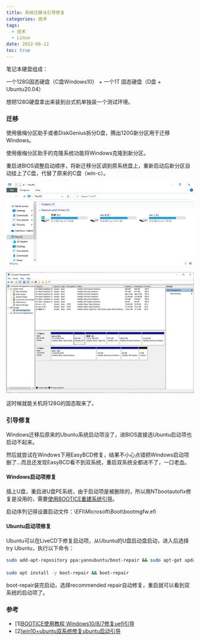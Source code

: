 ```yaml
---
title: 系统迁移与引导修复
categories: 技术
tags: 
  - 技术
  - Linux
date: 2022-06-12
toc: true
---
```


笔记本硬盘组成：

一个128G固态硬盘（C盘Windows10） + 一个1T 固态硬盘（D盘 + Ubuntu20.04）

想把128G硬盘拿出来装到台式机单独装一个测试环境。

### 迁移

使用傲梅分区助手或者DiskGenius拆分D盘，腾出120G新分区用于迁移Windows。

使用傲梅分区助手的克隆系统功能将Windows克隆到新分区。

重启进BIOS调整启动顺序，将新迁移分区调到原系统盘上，重新启动后新分区自动挂上了C盘，代替了原来的C盘（win-c）。

![](../images/202206/Screenshot%202022-06-11%20233049.png)

![](../images/202206/Screenshot%202022-06-11%20232919.png)


这时候就能关机将128G的固态取来了。

### 引导修复

Windows迁移后原来的Ubuntu系统启动项没了，进BIOS直接选Ubuntu启动项也启动不起来。

然后就尝试在Windows下用EasyBCD修复，结果不小心点错把Windows启动项删了...而且还发现EasyBCD看不到双系统，重启双系统全都进不了，一口老血。

#### Windows启动项修复

插上U盘，重启进U盘PE系统，由于启动项是被删除的，所以用NTbootautofix修复是没用的，需要[使用BOOTICE重建系统引导](https://jingyan.baidu.com/article/d8072ac4bd14c0ec94cefd74.html)。

启动序列记得设置启动文件：\EFI\Microsoft\Boot\bootmgfw.efi

#### Ubuntu启动项修复

Ubuntu可以在LiveCD下修复启动项，从Ubuntu的U盘启动盘启动，进入后选择try Ubuntu，执行以下命令：

```bash
sudo add-apt-repository ppa:yannubuntu/boot-repair && sudo apt-get update

sudo apt install -y boot-repair && boot-repair
```

boot-repair装完启动，选择recommended repair自动修复，重启就可以看到双系统的启动项了。

### 参考

- [1][BOOTICE使用教程 Windows10/8/7修复uefi引导](https://jingyan.baidu.com/article/d8072ac4bd14c0ec94cefd74.html)
- [2][win10+ubuntu双系统修复ubuntu启动引导](https://porter.gitbook.io/deep-learning-series/index/1.6-win10+ubuntu-shuang-xi-tong-xiu-fu-ubuntu-qi-dong-yin-dao)